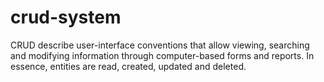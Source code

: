 # crud-system
CRUD describe user-interface conventions that allow viewing, searching and modifying information through computer-based forms and reports. In essence, entities are read, created, updated and deleted.
